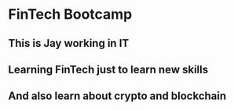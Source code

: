 # FinTech Bootcamp

## This is Jay working in IT 
## Learning FinTech just to learn new skills
## And also learn about crypto and blockchain